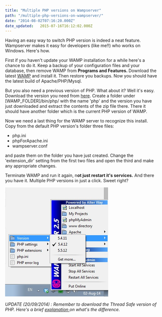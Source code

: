 ```yaml
---
title: "Multiple PHP versions on Wampserver"
path: "/multiple-php-versions-on-wampserver/"
date: "2014-08-02T07:16:20.000Z"
date_updated:   2015-07-16T16:12:02.000Z
---
```


Having an easy way to switch PHP version is indeed a neat feature. Wampserver makes it easy for developers (like me!!) who works on Windows. Here's how.

First if you haven't update your WAMP installation for a while here's a chance to do it. Keep a backup of your configuration files and your database, then remove WAMP from <strong>Programs and Features. </strong>Download the latest <a title="Wampserver" href="http://www.wampserver.com">WAMP</a> and install it. Then restore you backups. Now you should have the latest build of Apache/PHP/Mysql.

But you also need a previous version of PHP. What about it? Well it's easy. Download the version you need from <a title="PHP releases for Windows" href="http://windows.php.net/downloads/releases/">here</a>. Create a folder under [WAMP_FOLDER]/bin/php/ with the name 'php' and the version you have just downloaded and extract the contents of the zip file there. There it should have another folder which is the current PHP version of WAMP.

Now we need a last thing for the WAMP server to recognize this install. Copy from the default PHP version's folder three files:
<ul>
	<li>php.ini</li>
	<li>phpForApache.ini</li>
	<li>wampserver.conf</li>
</ul>
and paste them on the folder you have just created. Change the 'extension_dir' setting from the first two files and open the third and make any appropriate changes.

Terminate WAMP and run it again, n<strong>ot just restart it's services.</strong> And there you have it. Multiple PHP versions in just a click. Sweet right?

![PHP Multiple Versions](./images/phpmultiplewampserver.jpg)

*UPDATE (20/09/2014) : Remember to download the Thread Safe version of PHP. Here's a brief <a title="Thread Safe VS Non Thread Safe PHP" href="http://stackoverflow.com/a/3983918/1955940" target="_blank">explanation </a>on what's the difference.*

